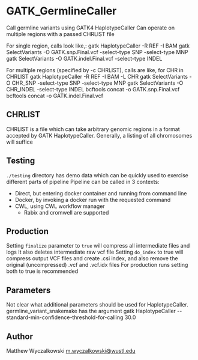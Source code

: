 # GATK_GermlineCaller

Call germline variants using GATK4 HaplotypeCaller
Can operate on multiple regions with a passed CHRLIST file

For single region, calls look like,:
  gatk HaplotypeCaller -R REF -I BAM 
  gatk SelectVariants -O GATK.snp.Final.vcf -select-type SNP -select-type MNP 
  gatk SelectVariants -O GATK.indel.Final.vcf -select-type INDEL

For multiple regions (specified by -c CHRLIST), calls are like,
  for CHR in CHRLIST
    gatk HaplotypeCaller -R REF -I BAM -L CHR
    gatk SelectVariants -O CHR_SNP -select-type SNP -select-type MNP 
    gatk SelectVariants -O CHR_INDEL -select-type INDEL
  bcftools concat -o GATK.snp.Final.vcf
  bcftools concat -o GATK.indel.Final.vcf

## CHRLIST

CHRLIST is a file which can take arbitrary genomic regions in a format accepted by GATK HaplotypeCaller.
Generally, a listing of all chromosomes will suffice

## Testing

`./testing` directory has demo data which can be quickly used to exercise different parts of pipeline
Pipeline can be called in 3 contexts:
* Direct, but entering docker container and running from command line 
* Docker, by invoking a docker run with the requested command
* CWL, using CWL workflow manager
  * Rabix and cromwell are supported

## Production

Setting `finalize` parameter to `true` will compress all intermediate files and logs
It also deletes intermediate raw vcf file
Setting `do_index` to true will compress output VCF files and create .csi index,
  and also remove the original (uncompressed) .vcf and .vcf.idx files
For production runs setting both to true is recommended

## Parameters

Not clear what additional parameters should be used for HaplotypeCaller.
germline_variant_snakemake has the argument 
    gatk HaplotypeCaller --standard-min-confidence-threshold-for-calling 30.0

## Author

Matthew Wyczalkowski <m.wyczalkowski@wustl.edu>

